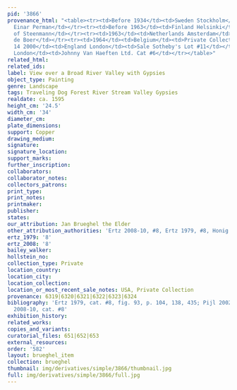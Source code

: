 ```yaml
---
pid: '3866'
provenance_html: "<table><tr><td>Before 1934</td><td>Sweden Stockholm</td><td>Collection
  Einar Perman</td></tr><tr><td>Before 1963</td><td>Finland Helsinki</td><td>Collection
  of Steenmann</td></tr><tr><td>1963</td><td>Netherlands Amsterdam</td><td>Galerie
  de Boer</td></tr><tr><td>1964</td><td>Belgium</td><td>Private Collection</td></tr><tr><td>Dec
  14 2000</td><td>England London</td><td>Sale Sotheby's Lot #11</td></tr><tr><td>2002</td><td>England
  London</td><td>Johnny Van Haeften Ltd. Cat #6</td></tr></table>"
related_html: 
related_ids: 
label: View over a Broad River Valley with Gypsies
object_type: Painting
genre: Landscape
tags: Traveling Dog Forest River Stream Valley Gypsies
realdate: ca. 1595
height_cm: '24.5'
width_cm: '34'
diameter_cm: 
plate_dimensions: 
support: Copper
drawing_medium: 
signature: 
signature_location: 
support_marks: 
further_inscription: 
collaborators: 
collaborator_notes: 
collectors_patrons: 
print_type: 
print_notes: 
printmaker: 
publisher: 
states: 
our_attribution: Jan Brueghel the Elder
other_attribution_authorities: 'Ertz 2008-10, #8, Ertz 1979, #8, Honig database'
ertz_1979: '8'
ertz_2008: '8'
bailey_walker: 
hollstein_no: 
collection_type: Private
location_country: 
location_city: 
location_collection: 
location_or_most_recent_sale_notes: USA, Private Collection
provenance: 6319|6320|6321|6322|6323|6324
bibliography: 'Ertz 1979, cat. #8, fig. 93, p. 104, 138, 435; Pijl 2002, p. 276; Ertz
  2008-10, cat. #8'
exhibition_history: 
related_works: 
copies_and_variants: 
curatorial_files: 651|652|653
external_resources: 
order: '582'
layout: brueghel_item
collection: brueghel
thumbnail: img/derivatives/simple/3866/thumbnail.jpg
full: img/derivatives/simple/3866/full.jpg
---
```

